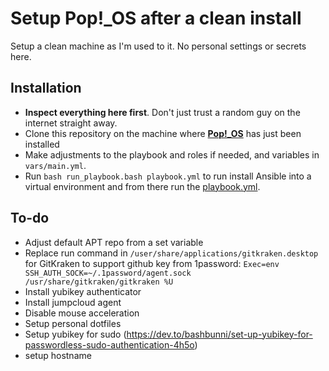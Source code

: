 # Setup Pop!_OS after a clean install
Setup a clean machine as I'm used to it. No personal settings or secrets here.

## Installation
 - **Inspect everything here first**. Don't just trust a random guy on the internet straight away.
 - Clone this repository on the machine where [**Pop!_OS**](https://pop.system76.com/) has just been installed
 - Make adjustments to the playbook and roles if needed, and variables in `vars/main.yml`.
 - Run `bash run_playbook.bash playbook.yml` to run install Ansible into a virtual environment and from there run the [playbook.yml](playbook.yml).

## To-do
 - Adjust default APT repo from a set variable
 - Replace run command in `/user/share/applications/gitkraken.desktop` for GitKraken to support github key from 1password:
    `Exec=env SSH_AUTH_SOCK=~/.1password/agent.sock /usr/share/gitkraken/gitkraken %U`
 - Install yubikey authenticator
 - Install jumpcloud agent
 - Disable mouse acceleration
 - Setup personal dotfiles
 - Setup yubikey for sudo (https://dev.to/bashbunni/set-up-yubikey-for-passwordless-sudo-authentication-4h5o)
 - setup hostname
